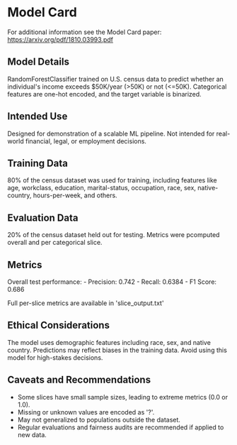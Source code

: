 # Model Card

For additional information see the Model Card paper: https://arxiv.org/pdf/1810.03993.pdf

## Model Details

RandomForestClassifier trained on U.S. census data to predict whether an individual's income exceeds $50K/year (>50K) or not (<=50K). Categorical features are one-hot encoded, and the target variable is binarized.

## Intended Use

Designed for demonstration of a scalable ML pipeline. Not intended for real-world financial, legal, or employment decisions.

## Training Data

80% of the census dataset was used for training, including features like age, workclass, education, marital-status, occupation, race, sex, native-country, hours-per-week, and others.

## Evaluation Data

20% of the census dataset held out for testing. Metrics were pcomputed overall and per categorical slice. 

## Metrics
Overall test performance: 
    - Precision: 0.742
    - Recall: 0.6384
    - F1 Score: 0.686

Full per-slice metrics are available in 'slice_output.txt'

## Ethical Considerations

The model uses demographic features including race, sex, and native country. Predictions may reflect biases in the training data. Avoid using this model for high-stakes decisions.

## Caveats and Recommendations

- Some slices have small sample sizes, leading to extreme metrics (0.0 or 1.0).
- Missing or unknown values are encoded as '?'.
- May not generalized to populations outside the dataset.
- Regular evaluations and fairness audits are recommended if applied to new data. 